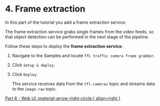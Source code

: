 # 4. Frame extraction

In this part of the tutorial you add a frame extraction service. 

The frame extraction service grabs single frames from the video feeds, so that object detection can be performed in the next stage of the pipeline. 

Follow these steps to deploy the **frame extraction service**:

1.  Navigate to the Samples and locate `TfL traffic camera frame grabber`.

2.  Click `Setup & deploy`.

3.  Click `Deploy`.

    This service receives data from the `tfl-cameras` topic and streams data to the `image-raw` topic.

[Part 6 - Web UI :material-arrow-right-circle:{ align=right }](web-ui.md)
